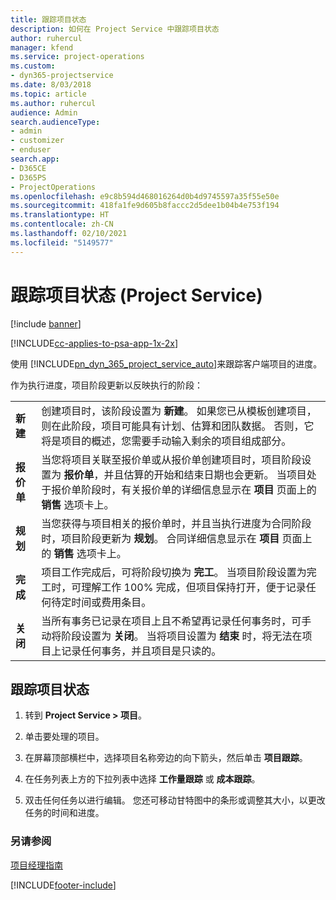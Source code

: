 ```yaml
---
title: 跟踪项目状态
description: 如何在 Project Service 中跟踪项目状态
author: ruhercul
manager: kfend
ms.service: project-operations
ms.custom:
- dyn365-projectservice
ms.date: 8/03/2018
ms.topic: article
ms.author: ruhercul
audience: Admin
search.audienceType:
- admin
- customizer
- enduser
search.app:
- D365CE
- D365PS
- ProjectOperations
ms.openlocfilehash: e9c8b594d468016264d0b4d9745597a35f55e50e
ms.sourcegitcommit: 418fa1fe9d605b8faccc2d5dee1b04b4e753f194
ms.translationtype: HT
ms.contentlocale: zh-CN
ms.lasthandoff: 02/10/2021
ms.locfileid: "5149577"
---
```

# <a name="track-a-projects-status-project-service"></a>跟踪项目状态 (Project Service)

[!include [banner](../includes/psa-now-project-operations.md)]

[!INCLUDE[cc-applies-to-psa-app-1x-2x](../includes/cc-applies-to-psa-app-1x-2x.md)]

使用 [!INCLUDE[pn_dyn_365_project_service_auto](../includes/pn-dyn-365-project-service-auto.md)]来跟踪客户端项目的进度。  

作为执行进度，项目阶段更新以反映执行的阶段：  


|              |                                                                                                                                                                                                                                                                                                  |
|--------------|--------------------------------------------------------------------------------------------------------------------------------------------------------------------------------------------------------------------------------------------------------------------------------------------------|
|   **新建**    | 创建项目时，该阶段设置为 **新建**。 如果您已从模板创建项目，则在此阶段，项目可能具有计划、估算和团队数据。 否则，它将是项目的概述，您需要手动输入剩余的项目组成部分。 |
|  **报价单**   |      当您将项目关联至报价单或从报价单创建项目时，项目阶段设置为 **报价单**，并且估算的开始和结束日期也会更新。 当项目处于报价单阶段时，有关报价单的详细信息显示在 **项目** 页面上的 **销售** 选项卡上。      |
|   **规划**   |                                     当您获得与项目相关的报价单时，并且当执行进度为合同阶段时，项目阶段更新为 **规划**。 合同详细信息显示在 **项目** 页面上的 **销售** 选项卡上。                                      |
| **完成** |                    项目工作完成后，可将阶段切换为 **完工**。 当项目阶段设置为完工时，可理解工作 100% 完成，但项目保持打开，便于记录任何待定时间或费用条目。                     |
|  **关闭**   |           当所有事务已记录在项目上且不希望再记录任何事务时，可手动将阶段设置为 **关闭**。 当将项目设置为 **结束** 时，将无法在项目上记录任何事务，并且项目是只读的。           |

## <a name="to-track-a-projects-status"></a>跟踪项目状态  

1.  转到 **Project Service > 项目**。  

2.  单击要处理的项目。  

3.  在屏幕顶部横栏中，选择项目名称旁边的向下箭头，然后单击 **项目跟踪**。  

4.  在任务列表上方的下拉列表中选择 **工作量跟踪** 或 **成本跟踪**。  

5.  双击任何任务以进行编辑。 您还可移动甘特图中的条形或调整其大小，以更改任务的时间和进度。  

### <a name="see-also"></a>另请参阅  
 [项目经理指南](../psa/project-manager-guide.md)


[!INCLUDE[footer-include](../includes/footer-banner.md)]